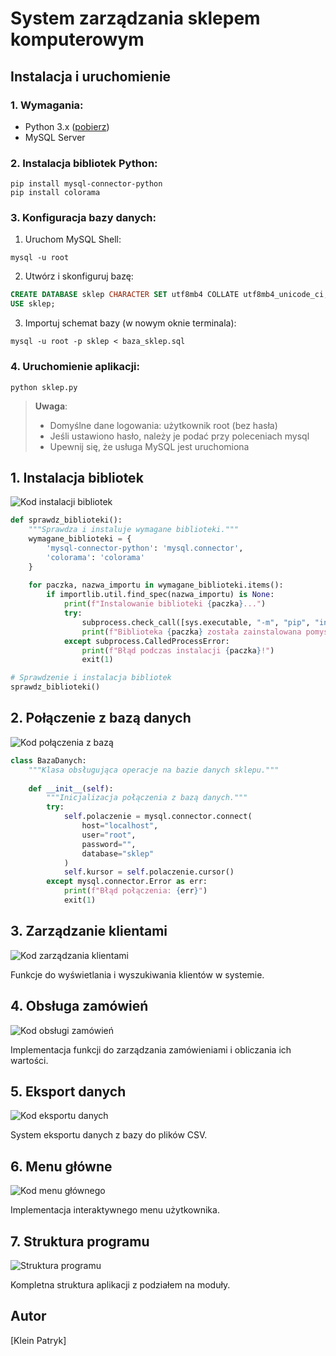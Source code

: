 # System zarządzania sklepem komputerowym

## Instalacja i uruchomienie

### 1. Wymagania:
- Python 3.x ([pobierz](https://www.python.org/downloads/))
- MySQL Server

### 2. Instalacja bibliotek Python:
```batch
pip install mysql-connector-python
pip install colorama
```

### 3. Konfiguracja bazy danych:

1. Uruchom MySQL Shell:
```batch
mysql -u root
```

2. Utwórz i skonfiguruj bazę:
```sql
CREATE DATABASE sklep CHARACTER SET utf8mb4 COLLATE utf8mb4_unicode_ci;
USE sklep;
```

3. Importuj schemat bazy (w nowym oknie terminala):
```batch
mysql -u root -p sklep < baza_sklep.sql
```

### 4. Uruchomienie aplikacji:
```batch
python sklep.py
```

> **Uwaga**: 
> - Domyślne dane logowania: użytkownik root (bez hasła)
> - Jeśli ustawiono hasło, należy je podać przy poleceniach mysql
> - Upewnij się, że usługa MySQL jest uruchomiona

## 1. Instalacja bibliotek
![Kod instalacji bibliotek](img/1.png)
```python
def sprawdz_biblioteki():
    """Sprawdza i instaluje wymagane biblioteki."""
    wymagane_biblioteki = {
        'mysql-connector-python': 'mysql.connector',
        'colorama': 'colorama'
    }
    
    for paczka, nazwa_importu in wymagane_biblioteki.items():
        if importlib.util.find_spec(nazwa_importu) is None:
            print(f"Instalowanie biblioteki {paczka}...")
            try:
                subprocess.check_call([sys.executable, "-m", "pip", "install", paczka])
                print(f"Biblioteka {paczka} została zainstalowana pomyślnie!")
            except subprocess.CalledProcessError:
                print(f"Błąd podczas instalacji {paczka}!")
                exit(1)

# Sprawdzenie i instalacja bibliotek
sprawdz_biblioteki()
```

## 2. Połączenie z bazą danych 
![Kod połączenia z bazą](img/2.png)
```python
class BazaDanych:
    """Klasa obsługująca operacje na bazie danych sklepu."""
    
    def __init__(self):
        """Inicjalizacja połączenia z bazą danych."""
        try:
            self.polaczenie = mysql.connector.connect(
                host="localhost",
                user="root",
                password="",
                database="sklep"
            )
            self.kursor = self.polaczenie.cursor()
        except mysql.connector.Error as err:
            print(f"Błąd połączenia: {err}")
            exit(1)
```

## 3. Zarządzanie klientami
![Kod zarządzania klientami](img/3.png)

Funkcje do wyświetlania i wyszukiwania klientów w systemie.

## 4. Obsługa zamówień
![Kod obsługi zamówień](img/4.png)

Implementacja funkcji do zarządzania zamówieniami i obliczania ich wartości.

## 5. Eksport danych
![Kod eksportu danych](img/5.png)

System eksportu danych z bazy do plików CSV.

## 6. Menu główne
![Kod menu głównego](img/6.png)

Implementacja interaktywnego menu użytkownika.

## 7. Struktura programu
![Struktura programu](img/7.png)

Kompletna struktura aplikacji z podziałem na moduły.

## Autor
[Klein Patryk]
